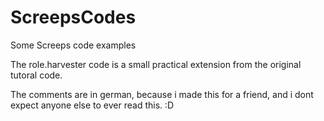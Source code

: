 # ScreepsCodes
Some Screeps code examples

The role.harvester code is a small practical extension from the original tutoral code.

The comments are in german, because i made this for a friend, and i dont expect anyone else to ever read this. :D
